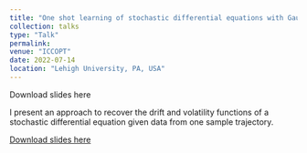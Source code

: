 ```yaml
---
title: "One shot learning of stochastic differential equations with Gaussian processes and computational graph completion."
collection: talks
type: "Talk"
permalink: 
venue: "ICCOPT"
date: 2022-07-14
location: "Lehigh University, PA, USA"
---
```

Download slides here

I present an approach to recover the drift and volatility functions of a stochastic differential equation 
given data from one sample trajectory.

[Download slides here](http://matthieudarcy.github.io/files/One_shot_learning_for_SDEs_with_kernels.pdf)
